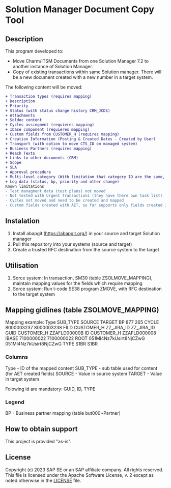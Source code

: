 # Solution Manager Document Copy Tool

## Description
This program developed to:
- Move Charm/ITSM Documents from one Solution Manager 7.2 to another instance of Solution Manager.
- Copy of existing transactions within same Solution manager.
There will be a new document created with a new number in a target system.

The following content will be moved:
```diff
+ Transaction types (requires mapping)
+ Description
+ Priority
+ Status (with status change history CRM_JCDS)
+ Attachments
+ Soldoc content
+ Cycles assingment (requieres mapping)
+ Ibase component (requieres mapping)
+ Custom fields from CUSTOMER_H (requires mapping)
+ Creation Information (Posting & Created Dates - Created by User)
+ Transport (with option to move CTS_ID on managed system)
+ Business Partners (requires mapping)
+ Reach Texts
+ Links to other documents (CRM)
+ Scope
+ SLA
+ Approval procedure
+ Multi-level category (With limitation that category ID are the same, requieres category move on a table level)
+ Log data (status, bp, priority and other change)
Known limitations
- Test managment data (test plans) not moved
- Not tested with Urgent transactions (they have there own task list)
- Cycles not moved and need to be created and mapped
- Custom fields created with AET, so far supports only fields created in CUSTOMER_H
```

## Instalation
1) Install abapgit (https://abapgit.org/) in your source and target Solution manager
2) Pull this repository into your systems (source and target)
3) Create a trusted RFC destination from the source system to the target

## Utilisation
1)  Sorce system: In transaction, SM30 (table ZSOLMOVE_MAPPING), maintain mapping values for the fields which require mapping
2)  Sorce system: Run t-code SE38 program ZMOVE, with RFC destination to the target system

## Mapping gidlines (table ZSOLMOVE_MAPPING)

Mapping example:
Type    SUB_TYPE      SOURCE                  TARGET
BP		                877	                    265
CYCLE		              8000003237	            8000003238
FILD	  CUSTOMER_H	  ZZ_JIRA_ID	            ZZ_JIRA_ID
GUID	  CUSTOMER_H		ZZAFLD00000B
ID	    CUSTOMER_H		ZZAFLD000008
IBASE		              7100000022	            7100000022
ROOT		              051Ml4Nz7kUsirt8NjCZwG	051Ml4Nz7kUsirt8NjCZwG
TYPE		              S1BR	                  S1BR

### Columns
Type     - ID of the mapped content
SUB_TYPE - sub table used for content (for AET created fields)
SOURCE   - Value in source system
TARGET   - Value in target system

Folowing id are mandatory: GUID, ID, TYPE

### Legend
BP -  Business partner mapping (table but000~Partner)


## How to obtain support
This project is provided "as-is".

## License
Copyright (c) 2023 SAP SE or an SAP affiliate company. All rights reserved.
This file is licensed under the Apache Software License, v. 2 except as noted otherwise in the [LICENSE](https://github.com/SAP/solman-fb-jira-addon/blob/master/LICENSE) file.

